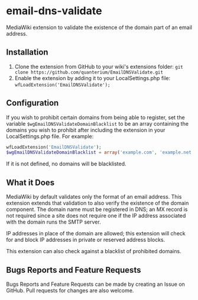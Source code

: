 # email-dns-validate
MediaWiki extension to validate the existence of the domain part of an email address.

## Installation

1. Clone the extension from GitHub to your wiki's extensions folder: `git clone https://github.com/quanterium/EmailDNSValidate.git`
2. Enable the extension by adding it to your LocalSettings.php file: `wfLoadExtension('EmailDNSValidate');`

## Configuration

If you wish to prohibit certain domains from being able to register, set the variable
`$wgEmailDNSValidateDomainBlacklist` to be an array containing the domains you wish to prohibit
after including the extension in your LocalSettings.php file. For example:

```php
wfLoadExtension('EmailDNSValidate');
$wgEmailDNSValidateDomainBlacklist = array('example.com', 'example.net');
```

If it is not defined, no domains will be blacklisted.

## What it Does

MediaWiki by default validates only the format of an email address. This extension extends
that validation to also verify the existence of the domain component. The domain name must
be registered in DNS; an MX record is not required since a site does not require one if the
IP address associated with the domain runs the SMTP server.

IP addresses in place of the domain are allowed; this extension will check for and block IP
addresses in private or reserved address blocks.

This extension can also check against a blacklist of prohibited domains.

## Bugs Reports and Feature Requests

Bugs Reports and Feature Requests can be made by creating an Issue on GitHub. Pull requests for
changes are also welcome.
